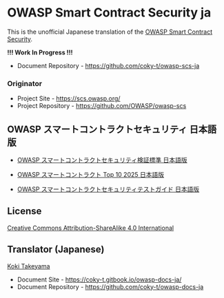 # OWASP Smart Contract Security ja

This is the unofficial Japanese translation of the [OWASP Smart Contract Security](https://github.com/OWASP/owasp-scs).

**!!! Work In Progress !!!**

- Document Repository - <https://github.com/coky-t/owasp-scs-ja>

### Originator

- Project Site - <https://scs.owasp.org/>
- Project Repository - <https://github.com/OWASP/owasp-scs>

## OWASP スマートコントラクトセキュリティ 日本語版

* [OWASP スマートコントラクトセキュリティ検証標準 日本語版](SCSVS.md)

* [OWASP スマートコントラクト Top 10 2025 日本語版](sctop10.md)

* [OWASP スマートコントラクトセキュリティテストガイド 日本語版](SCSTG.md)

## License

[Creative Commons Attribution-ShareAlike 4.0 International](https://creativecommons.org/licenses/by-sa/4.0/)

## Translator (Japanese)

[Koki Takeyama](https://github.com/coky-t)

- Document Site - <https://coky-t.gitbook.io/owasp-docs-ja/>
- Document Repository - <https://github.com/coky-t/owasp-docs-ja>
